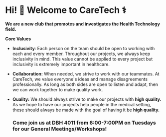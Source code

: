 # Hi! 👋 Welcome to CareTech ⚕️


**We are a new club that promotes and investigates the Health Technology field.**

**Core Values**

- **Inclusivity**: Each person on the team should be open to working with each and every member. Throughout our projects, we always keep inclusivity in mind. This value cannot be applied to every project but inclusivity is extremely important in healthcare. 

- **Collaboration:** When needed, we strive to work with our teammates. At CareTech, we value everyone's ideas and manage disagreements professionally. As long as both sides are open to listen and adapt, then we can work together to make quality work.

- **Quality:** We should always strive to make our projects with **high quality.** As we hope to have our projects help people in the medical setting, these should always be made with the goal of having it be **high quality.**

  ### Come join us at DBH 4011 from 6:00-7:00PM on Tuesdays for our General Meetings/Workshops!

<!--
🙋‍♀️ A short introduction - what is your organization all about?
🌈 Contribution guidelines - how can the community get involved?
👩‍💻 Useful resources - where can the community find your docs? Is there anything else the community should know?
🍿 Fun facts - what does your team eat for breakfast?
🧙 Remember, you can do mighty things with the power of [Markdown](https://docs.github.com/github/writing-on-github/getting-started-with-writing-and-formatting-on-github/basic-writing-and-formatting-syntax)
-->
